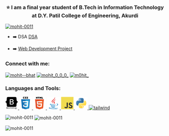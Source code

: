 <h3 align="center">⭐ I am a final year student of B.Tech in Information Technology at D.Y. Patil College of Engineering, Akurdi</h3>

<p align="left"> <a href="https://github.com/ryo-ma/github-profile-trophy"><img src="https://github-profile-trophy.vercel.app/?username=mohit-0011" alt="mohit-0011" /></a> </p>

- ➡️ DSA [DSA](https://github.com/Mohit-0011/DSA)

- ➡️ [Web Development Project](https://github.com/Mohit-0011/Frontend_Projects)

<h3 align="left">Connect with me:</h3>
<p align="left">
<a href="https://linkedin.com/in/mohit--bhat" target="blank"><img align="center" src="https://raw.githubusercontent.com/rahuldkjain/github-profile-readme-generator/master/src/images/icons/Social/linked-in-alt.svg" alt="mohit--bhat" height="30" width="40" /></a>
<a href="https://instagram.com/mohit_0_0_0_" target="blank"><img align="center" src="https://raw.githubusercontent.com/rahuldkjain/github-profile-readme-generator/master/src/images/icons/Social/instagram.svg" alt="mohit_0_0_0_" height="30" width="40" /></a>
<a href="https://www.leetcode.com/m0hit_" target="blank"><img align="center" src="https://raw.githubusercontent.com/rahuldkjain/github-profile-readme-generator/master/src/images/icons/Social/leet-code.svg" alt="m0hit_" height="30" width="40" /></a>
</p>

<h3 align="left">Languages and Tools:</h3>
<p align="left"> <a href="https://getbootstrap.com" target="_blank" rel="noreferrer"> <img src="https://raw.githubusercontent.com/devicons/devicon/master/icons/bootstrap/bootstrap-plain-wordmark.svg" alt="bootstrap" width="40" height="40"/> </a> <a href="https://www.w3schools.com/css/" target="_blank" rel="noreferrer"> <img src="https://raw.githubusercontent.com/devicons/devicon/master/icons/css3/css3-original-wordmark.svg" alt="css3" width="40" height="40"/> </a> <a href="https://www.w3.org/html/" target="_blank" rel="noreferrer"> <img src="https://raw.githubusercontent.com/devicons/devicon/master/icons/html5/html5-original-wordmark.svg" alt="html5" width="40" height="40"/> </a> <a href="https://www.java.com" target="_blank" rel="noreferrer"> <img src="https://raw.githubusercontent.com/devicons/devicon/master/icons/java/java-original.svg" alt="java" width="40" height="40"/> </a> <a href="https://developer.mozilla.org/en-US/docs/Web/JavaScript" target="_blank" rel="noreferrer"> <img src="https://raw.githubusercontent.com/devicons/devicon/master/icons/javascript/javascript-original.svg" alt="javascript" width="40" height="40"/> </a> <a href="https://www.python.org" target="_blank" rel="noreferrer"> <img src="https://raw.githubusercontent.com/devicons/devicon/master/icons/python/python-original.svg" alt="python" width="40" height="40"/> </a> <a href="https://tailwindcss.com/" target="_blank" rel="noreferrer"> <img src="https://www.vectorlogo.zone/logos/tailwindcss/tailwindcss-icon.svg" alt="tailwind" width="40" height="40"/> </a> </p>

<p><img align="left" src="https://github-readme-stats.vercel.app/api/top-langs?username=mohit-0011&show_icons=true&locale=en&layout=compact" alt="mohit-0011" /></p>

<p>&nbsp;<img align="center" src="https://github-readme-stats.vercel.app/api?username=mohit-0011&show_icons=true&locale=en" alt="mohit-0011" /></p>

<p><img align="center" src="https://github-readme-streak-stats.herokuapp.com/?user=mohit-0011&" alt="mohit-0011" /></p>
